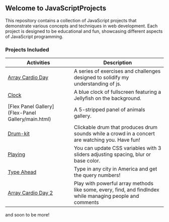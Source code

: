 ## Welcome to JavaScriptProjects

This repository contains a collection of JavaScript projects that demonstrate various concepts and techniques in web
development. Each project is designed to be educational and fun, showcasing different aspects of JavaScript programming.

### Projects Included

| Activities                                         | Description                                                                                     |
|----------------------------------------------------|-------------------------------------------------------------------------------------------------|
| [Array Cardio Day](Array-Cardio-Day1/main.html)    | A series of exercises and challenges designed to solidify my understanding of js.               |
| [Clock](Clock/main.html)                           | A blue clock of fullscreen featuring a Jellyfish on the background.                             |
| [Flex Panel Gallery](Flex-Panel Gallery/main.html) | A 5-stripped panel of animals gallery.                                                          |
| [Drum-kit](JavaScriptDrum-Kit/main.html)           | Clickable drum that produces drum sounds while a crowd in a concert are watching you. Have fun! |
| [Playing](Playing/main.html)                       | You can update CSS variables with 3 sliders adjusting spacing, blur or base color.              |
| [Type Ahead](TypeAhead/main.html)                  | Type in any city in America and get the query numbers!                                          |
| [Array Cardio Day 2](Array-Cardio-Day2/main.html)  | Play with powerful array methods like some, every, find, and findIndex while managing people and comments |                                          |
and soon to be more!
